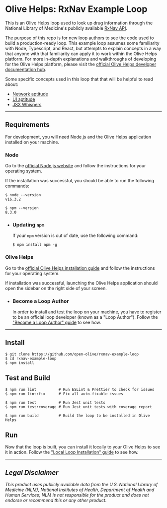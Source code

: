 # Olive Helps: RxNav Example Loop

This is an Olive Helps loop used to look up drug information through the National Library of Medicine's publicly available [RxNav API](https://lhncbc.nlm.nih.gov/RxNav/APIs/RxNormAPIs.html).

The purpose of this repo is for new loop authors to see the code used to build a production-ready loop. This example loop assumes some familiarity with Node, Typescript, and React, but attempts to explain concepts in a way that anyone with that familiarity can apply it to work within the Olive Helps platform. For more in-depth explanations and walkthroughs of developing for the Olive Helps platform, please visit the [official Olive Helps developer documentation hub](https://docs.oliveai.dev/).

Some specific concepts used in this loop that that will be helpful to read about:

- [Network aptitude](https://docs.oliveai.dev/aptitudes/network)
- [UI aptitude](https://docs.oliveai.dev/aptitudes/ui)
- [JSX Whispers](https://docs.oliveai.dev/aptitudes/whisper/jsx-whispers)

---

## Requirements

For development, you will need Node.js and the Olive Helps application installed on your machine.

### Node

Go to the [official Node.js website](https://nodejs.org) and follow the instructions for your operating system.

If the installation was successful, you should be able to run the following commands:

```console
$ node --version
v16.3.2

$ npm --version
8.3.0
```

- ### Updating `npm`

  If your `npm` version is out of date, use the following command:

  ```console
  $ npm install npm -g
  ```

### Olive Helps

Go to the [official Olive Helps installation guide](https://docs.oliveai.dev/olive-helps/platform/installation) and follow the instructions for your operating system.

If installation was successful, launching the Olive Helps application should open the sidebar on the right side of your screen.

- ### Become a Loop Author

  In order to install and test the loop on your machine, you have to register to be an official loop developer (known as a "Loop Author"). Follow the ["Become a Loop Author" guide](https://docs.oliveai.dev/ldk/your-first-loop/become-a-loop-author) to see how.

---

## Install

```console
$ git clone https://github.com/open-olive/rxnav-example-loop
$ cd rxnav-example-loop
$ npm install
```

## Test and Build

```console
$ npm run lint          # Run ESLint & Prettier to check for issues
$ npm run lint:fix      # Fix all auto-fixable issues

$ npm run test          # Run Jest unit tests
$ npm run test:coverage # Run Jest unit tests with coverage report

$ npm run build         # Build the loop to be installed in Olive Helps
```

## Run

Now that the loop is built, you can install it locally to your Olive Helps to see it in action. Follow the ["Local Loop Installation" guide](https://docs.oliveai.dev/ldk/your-first-loop/local-loop-installation) to see how.

---

## _Legal Disclaimer_

_This product uses publicly available data from the U.S. National Library of Medicine (NLM), National Institutes of Health, Department of Health and Human Services; NLM is not responsible for the product and does not endorse or recommend this or any other product._
